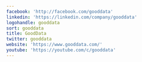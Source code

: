 ```yaml
---
facebook: 'http://facebook.com/gooddata'
linkedin: 'https://linkedin.com/company/gooddata'
logohandle: gooddata
sort: gooddata
title: GoodData
twitter: gooddata
website: 'https://www.gooddata.com/'
youtube: 'https://youtube.com/c/gooddata'
---
```

